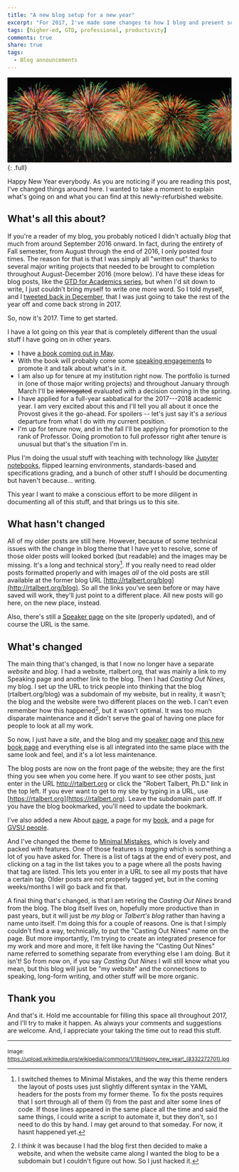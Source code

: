 ```yaml
---
title: "A new blog setup for a new year"
excerpt: "For 2017, I've made some changes to how I blog and present some of my ideas. Hope you like them."
tags: [higher-ed, GTD, professional, productivity]
comments: true
share: true
tags:
  - Blog announcements
---
```


![full](/assets/images/hny.jpg){: .full}

Happy New Year everybody. As you are noticing if you are reading this post, I've changed things around here. I wanted to take a moment to explain what's going on and what you can find at this newly-refurbished website. 


## What's all this about? 

If you're a reader of my blog, you probably noticed I didn't actually _blog_  that much from around September 2016 onward. In fact, during the entirety of Fall semester, from August through the end of 2016, I only posted four times. The reason for that is that I was simply all "written out" thanks to several major writing projects that needed to be brought to completion throughout August-December 2016 (more below). I'd have these ideas for blog posts, like the [GTD for Academics series](http://rtalbert.org/blog/2016/gtd-for-academics-setting-stage), but when I'd sit down to write, I just couldn't bring myself to write one more word. So I told myself, and I [tweeted back in December](https://twitter.com/RobertTalbert/status/805522948392161280), that I was just going to take the rest of the year off and come back strong in 2017. 

So, now it's 2017. Time to get started. 

I have a lot going on this year that is completely different than the usual stuff I have going on in other years. 

+ I have [a book coming out in May](http://rtalbert.org/book/). 
+ With the book will probably come some [speaking engagements](http://rtalbert.org/speaking/) to promote it and talk about what's in it. 
+ I am also up for tenure at my institution right now. The portfolio is turned in (one of those major writing projects) and throughout January through March I'll be <strike>interrogated</strike> evaluated with a decision coming in the spring. 
+ I have applied for a full-year sabbatical for the 2017---2018 academic year. I am very excited about this and I'll tell you all about it once the Provost gives it the go-ahead. For spoilers -- let's just say it's a _serious_ departure from what I do with my current position. 
+ I'm up for tenure now, and in the fall I'll be applying for promotion to the rank of Professor. Doing promotion to full professor right after tenure is unusual but that's the situation I'm in. 

Plus I'm doing the usual stuff with teaching with technology like [Jupyter notebooks](http://jupyter.org/), flipped learning environments, standards-based and specifications grading, and a bunch of other stuff I should be documenting but haven't because... writing. 

This year I want to make a conscious effort to be more diligent in documenting all of this stuff, and that brings us to this site. 

## What hasn't changed

All of my older posts are still here. However, because of some technical issues with the change in blog theme that I have yet to resolve, some of those older posts will looked borked (but readable) and the images may be missing. It's a long and technical story[^1]. If you really need to read older posts formatted properly and with images _all_ of the old posts are still available at the former blog URL [http://rtalbert.org/blog](http://rtalbert.org/blog). So all the links you've seen before or may have saved will work, they'll just point to a different place. All new posts will go here, on the new place, instead. 

[^1]: I switched themes to Minimal Mistakes, and the way this theme renders the layout of posts uses just slightly different syntax in the YAML headers for the posts from my former theme. To fix the posts requires that I sort through all of them (!) from the past and alter some lines of code. If those lines appeared in the same place all the time and said the same things, I could write a script to automate it, but they don't, so I need to do this by hand. I may get around to that someday. For now, it hasnt happened yet. 

Also, there's still a [Speaker page](http://rtalbert.org/speaking/) on the site (properly updated), and of course the URL is the same. 

## What's changed

The main thing that's changed, is that I now no longer have a separate _website_ and _blog_. I had a website, rtalbert.org, that was mainly a link to my Speaking page and another link to the blog. Then I had _Casting Out Nines_, my blog. I set up the URL to trick people into thinking that the blog (rtalbert.org/blog) was a subdomain of my website, but in reality, it wasn't; the blog and the website were two different places on the web. I can't even remember how this happened[^2], but it wasn't optimal. It was too much disparate maintenance and it didn't serve the goal of having one place for people to look at all my work. 

So now, I just have a _site_, and the blog and my [speaker page](http://rtalbert.org/speaking/) and [this new book page](http://rtalbert.org/book/) and everything else is all integrated into the same place with the same look and feel, and it's a lot less maintenance. 

The blog posts are now on the front page of the website; they are the first thing you see when you come here. If you want to see other posts, just enter in the URL http://rtalbert.org or click the "Robert Talbert, Ph.D." link in the top left. If you ever want to get to my site by typing in a URL, use [https://rtalbert.org](https://rtalbert.org). Leave the subdomain part off. If you have the blog bookmarked, you'll need to update the bookmark. 

I've also added a new About [page](http://rtalbert.org/about/), a page for my [book](http://rtalbert.org/book/), and a page for [GVSU people](http://rtalbert.org/gvsu/). 

And I've changed the theme to [Minimal Mistakes](https://mademistakes.com/work/minimal-mistakes-jekyll-theme/), which is lovely and packed with features. One of those features is _tagging_ which is something a lot of you have asked for. There is a list of tags at the end of every post, and clicking on a tag in the list takes you to a page where all the posts having that tag are listed. This lets you enter in a URL to see all my posts that have a certain tag. Older posts are not properly tagged yet, but in the coming weeks/months I will go back and fix that. 

A final thing that's changed, is that I am retiring the _Casting Out Nines_ brand from the blog. The blog itself lives on, hopefully more productive than in past years, but it will just be _my blog_ or _Talbert's blog_ rather than having a name unto itself. I'm doing this for a couple of reasons. One is that I simply couldn't find a way, technically, to put the "Casting Out Nines" name on the page. But more importantly, I'm trying to create an integrated presence for my work and more and more, it felt like having the "Casting Out Nines" name referred to something separate from everything else I am doing. But it isn't! So from now on, if you say _Casting Out Nines_ I will still know what you mean, but this blog will just be "my website" and the connections to speaking, long-form writing, and other stuff will be more organic. 

[^2]: I _think_ it was because I had the blog first then decided to make a website, and when the website came along I wanted the blog to be a subdomain but I couldn't figure out how. So I just hacked it. 

## Thank you

And that's it. Hold me accountable for filling this space all throughout 2017, and I'll try to make it happen. As always your comments and suggestions are welcome. And, I appreciate your taking the time out to read this stuff. 

---

<small>Image: https://upload.wikimedia.org/wikipedia/commons/1/18/Happy_new_year!_(8332272701).jpg</small>
